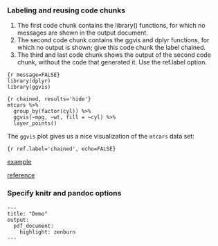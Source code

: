 ### Labeling and reusing code chunks
1. The first code chunk contains the library() functions, for which no messages are shown in the output document.
2. The second code chunk contains the ggvis and dplyr functions, for which no output is shown; give this code chunk the label chained.
3. The third and last code chunk shows the output of the second code chunk, without the code that generated it. Use the ref.label option.

```
{r message=FALSE}
library(dplyr)
library(ggvis)
```

```
{r chained, results='hide'}
mtcars %>%
  group_by(factor(cyl)) %>%
  ggvis(~mpg, ~wt, fill = ~cyl) %>%
  layer_points()
```

The `ggvis` plot gives us a nice visualization of the `mtcars` data set:

```
{r ref.label='chained', echo=FALSE}
```

[example](https://rpubs.com/potentialwjy/Rmarkdown2)

[reference](http://www.rstudio.com/wp-content/uploads/2015/03/rmarkdown-reference.pdf)


### Specify knitr and pandoc options
```
---
title: "Demo"
output:
  pdf_document:
    highlight: zenburn
---
```
